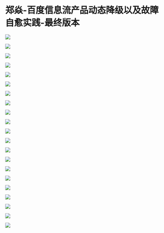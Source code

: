 # 郑焱-百度信息流产品动态降级以及故障自愈实践-最终版本

![](https://raw.githubusercontent.com/hellojd2018/ms_document/master/Qcon/Qcon_shanghai_2018/images/095457312hVCkUi/201905130954_4.png)


![](https://raw.githubusercontent.com/hellojd2018/ms_document/master/Qcon/Qcon_shanghai_2018/images/095457312hVCkUi/201905130954_5.png)


![](https://raw.githubusercontent.com/hellojd2018/ms_document/master/Qcon/Qcon_shanghai_2018/images/095457312hVCkUi/201905130954_6.png)


![](https://raw.githubusercontent.com/hellojd2018/ms_document/master/Qcon/Qcon_shanghai_2018/images/095457312hVCkUi/201905130954_7.png)


![](https://raw.githubusercontent.com/hellojd2018/ms_document/master/Qcon/Qcon_shanghai_2018/images/095457312hVCkUi/201905130954_8.png)


![](https://raw.githubusercontent.com/hellojd2018/ms_document/master/Qcon/Qcon_shanghai_2018/images/095457312hVCkUi/201905130954_9.png)


![](https://raw.githubusercontent.com/hellojd2018/ms_document/master/Qcon/Qcon_shanghai_2018/images/095457312hVCkUi/201905130954_10.png)


![](https://raw.githubusercontent.com/hellojd2018/ms_document/master/Qcon/Qcon_shanghai_2018/images/095457312hVCkUi/201905130954_11.png)


![](https://raw.githubusercontent.com/hellojd2018/ms_document/master/Qcon/Qcon_shanghai_2018/images/095457312hVCkUi/201905130954_12.png)


![](https://raw.githubusercontent.com/hellojd2018/ms_document/master/Qcon/Qcon_shanghai_2018/images/095457312hVCkUi/201905130954_13.png)


![](https://raw.githubusercontent.com/hellojd2018/ms_document/master/Qcon/Qcon_shanghai_2018/images/095457312hVCkUi/201905130954_14.png)


![](https://raw.githubusercontent.com/hellojd2018/ms_document/master/Qcon/Qcon_shanghai_2018/images/095457312hVCkUi/201905130954_15.png)


![](https://raw.githubusercontent.com/hellojd2018/ms_document/master/Qcon/Qcon_shanghai_2018/images/095457312hVCkUi/201905130954_16.png)


![](https://raw.githubusercontent.com/hellojd2018/ms_document/master/Qcon/Qcon_shanghai_2018/images/095457312hVCkUi/201905130954_17.png)


![](https://raw.githubusercontent.com/hellojd2018/ms_document/master/Qcon/Qcon_shanghai_2018/images/095457312hVCkUi/201905130954_18.png)


![](https://raw.githubusercontent.com/hellojd2018/ms_document/master/Qcon/Qcon_shanghai_2018/images/095457312hVCkUi/201905130954_19.png)


![](https://raw.githubusercontent.com/hellojd2018/ms_document/master/Qcon/Qcon_shanghai_2018/images/095457312hVCkUi/201905130954_20.png)


![](https://raw.githubusercontent.com/hellojd2018/ms_document/master/Qcon/Qcon_shanghai_2018/images/095457312hVCkUi/201905130954_21.png)


![](https://raw.githubusercontent.com/hellojd2018/ms_document/master/Qcon/Qcon_shanghai_2018/images/095457312hVCkUi/201905130954_22.png)


![](https://raw.githubusercontent.com/hellojd2018/ms_document/master/Qcon/Qcon_shanghai_2018/images/095457312hVCkUi/201905130954_23.png)


![](https://raw.githubusercontent.com/hellojd2018/ms_document/master/Qcon/Qcon_shanghai_2018/images/095457312hVCkUi/201905130954_24.png)


